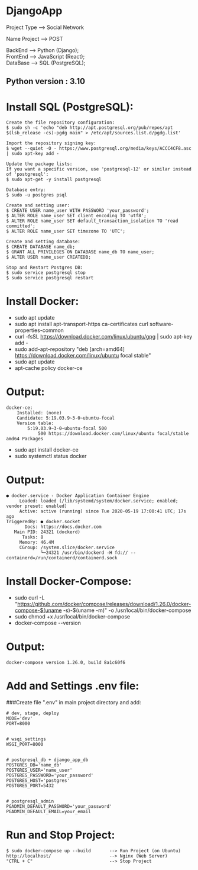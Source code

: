 # DjangoApp
Project Type  -->  Social Network

Name Project  -->  POST

BackEnd   -->  Python       (Django);\
FrontEnd  -->  JavaScript   (React);\
DataBase  -->  SQL          (PostgreSQL);

## Python version : 3.10 

# Install SQL (PostgreSQL):
    Create the file repository configuration:
    $ sudo sh -c 'echo "deb http://apt.postgresql.org/pub/repos/apt $(lsb_release -cs)-pgdg main" > /etc/apt/sources.list.d/pgdg.list'
    
    Import the repository signing key:
    $ wget --quiet -O - https://www.postgresql.org/media/keys/ACCC4CF8.asc | sudo apt-key add -

    Update the package lists:
    If you want a specific version, use 'postgresql-12' or similar instead of 'postgresql':
    $ sudo apt-get -y install postgresql
    
    Database entry:
    $ sudo -u postgres psql

    Create and setting user:
    $ CREATE USER name_user WITH PASSWORD 'your_password';
    $ ALTER ROLE name_user SET client_encoding TO 'utf8';
    $ ALTER ROLE name_user SET default_transaction_isolation TO 'read committed';
    $ ALTER ROLE name_user SET timezone TO 'UTC';
    
    Create and setting database:
    $ CREATE DATABASE name_db;
    $ GRANT ALL PRIVILEGES ON DATABASE name_db TO name_user;
    $ ALTER USER name_user CREATEDB;

    Stop and Restart Postgres DB:
    $ sudo service postgresql stop
    $ sudo service postgresql restart

# Install Docker:
 - sudo apt update
 - sudo apt install apt-transport-https ca-certificates curl software-properties-common
 - curl -fsSL https://download.docker.com/linux/ubuntu/gpg | sudo apt-key add -
 - sudo add-apt-repository "deb [arch=amd64] https://download.docker.com/linux/ubuntu focal stable"
 - sudo apt update
 - apt-cache policy docker-ce

# Output:
    docker-ce:
        Installed: (none)
        Candidate: 5:19.03.9~3-0~ubuntu-focal
        Version table:
            5:19.03.9~3-0~ubuntu-focal 500
                500 https://download.docker.com/linux/ubuntu focal/stable amd64 Packages

 - sudo apt install docker-ce
 - sudo systemctl status docker

# Output:
    ● docker.service - Docker Application Container Engine
         Loaded: loaded (/lib/systemd/system/docker.service; enabled; vendor preset: enabled)
         Active: active (running) since Tue 2020-05-19 17:00:41 UTC; 17s ago
    TriggeredBy: ● docker.socket
           Docs: https://docs.docker.com
       Main PID: 24321 (dockerd)
          Tasks: 8
         Memory: 46.4M
         CGroup: /system.slice/docker.service
                 └─24321 /usr/bin/dockerd -H fd:// --containerd=/run/containerd/containerd.sock

# Install Docker-Compose:
 - sudo curl -L "https://github.com/docker/compose/releases/download/1.26.0/docker-compose-$(uname -s)-$(uname -m)" -o /usr/local/bin/docker-compose
 - sudo chmod +x /usr/local/bin/docker-compose
 - docker-compose --version

# Output:
    docker-compose version 1.26.0, build 8a1c60f6

# Add and Settings .env file:
 ###Create file ".env" in main project directory and add: 

    # dev, stage, deploy
    MODE='dev'
    PORT=8000


    # wsqi_settings
    WSGI_PORT=8000


    # postgresql_db + django_app_db
    POSTGRES_DB='name_db'
    POSTGRES_USER='name_user'
    POSTGRES_PASSWORD='your_password'
    POSTGRES_HOST='postgres'
    POSTGRES_PORT=5432


    # postgresql_admin
    PGADMIN_DEFAULT_PASSWORD='your_password'
    PGADMIN_DEFAULT_EMAIL=your_email

# Run and Stop Project:
    $ sudo docker-compose up --build       --> Run Project (on Ubuntu)
    http://localhost/                      --> Nginx (Web Server)
    "CTRL + C"                             --> Stop Project